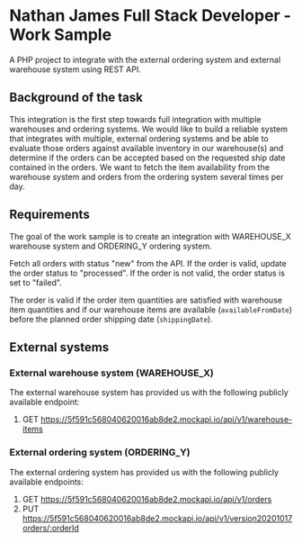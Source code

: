 # Nathan James Full Stack Developer - Work Sample

A PHP project to integrate with the external ordering system and external warehouse system using REST API.

## Background of the task

This integration is the first step towards full integration with multiple warehouses and ordering systems. We would like to build a reliable system that integrates with multiple, external ordering systems and be able to evaluate those orders against available inventory in our warehouse(s) and determine if the orders can be accepted based on the requested ship date contained in the orders. We want to fetch the item availability from the warehouse system and orders from the ordering system several times per day.

## Requirements

The goal of the work sample is to create an integration with WAREHOUSE_X warehouse system and ORDERING_Y ordering system.

Fetch all orders with status "new" from the API. If the order is valid, update the order status to "processed". If the order is not valid, the order status is set to "failed".

The order is valid if the order item quantities are satisfied with warehouse item quantities and if our warehouse items are available (`availableFromDate`) before the planned order shipping date (`shippingDate`).

## External systems

### External warehouse system (WAREHOUSE_X)

The external warehouse system has provided us with the following publicly available endpoint:

1) GET https://5f591c568040620016ab8de2.mockapi.io/api/v1/warehouse-items

### External ordering system (ORDERING_Y)

The external ordering system has provided us with the following publicly available endpoints:

1) GET https://5f591c568040620016ab8de2.mockapi.io/api/v1/orders
2) PUT https://5f591c568040620016ab8de2.mockapi.io/api/v1/version20201017orders/:orderId

